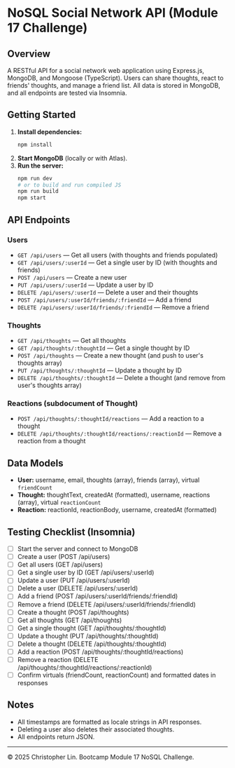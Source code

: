 # NoSQL Social Network API (Module 17 Challenge)

## Overview
A RESTful API for a social network web application using Express.js, MongoDB, and Mongoose (TypeScript). Users can share thoughts, react to friends' thoughts, and manage a friend list. All data is stored in MongoDB, and all endpoints are tested via Insomnia.

## Getting Started
1. **Install dependencies:**
   ```bash
   npm install
   ```
2. **Start MongoDB** (locally or with Atlas).
3. **Run the server:**
   ```bash
   npm run dev
   # or to build and run compiled JS
   npm run build
   npm start
   ```

## API Endpoints
### Users
- `GET /api/users` — Get all users (with thoughts and friends populated)
- `GET /api/users/:userId` — Get a single user by ID (with thoughts and friends)
- `POST /api/users` — Create a new user
- `PUT /api/users/:userId` — Update a user by ID
- `DELETE /api/users/:userId` — Delete a user and their thoughts
- `POST /api/users/:userId/friends/:friendId` — Add a friend
- `DELETE /api/users/:userId/friends/:friendId` — Remove a friend

### Thoughts
- `GET /api/thoughts` — Get all thoughts
- `GET /api/thoughts/:thoughtId` — Get a single thought by ID
- `POST /api/thoughts` — Create a new thought (and push to user's thoughts array)
- `PUT /api/thoughts/:thoughtId` — Update a thought by ID
- `DELETE /api/thoughts/:thoughtId` — Delete a thought (and remove from user's thoughts array)

### Reactions (subdocument of Thought)
- `POST /api/thoughts/:thoughtId/reactions` — Add a reaction to a thought
- `DELETE /api/thoughts/:thoughtId/reactions/:reactionId` — Remove a reaction from a thought

## Data Models
- **User:** username, email, thoughts (array), friends (array), virtual `friendCount`
- **Thought:** thoughtText, createdAt (formatted), username, reactions (array), virtual `reactionCount`
- **Reaction:** reactionId, reactionBody, username, createdAt (formatted)

## Testing Checklist (Insomnia)
- [ ] Start the server and connect to MongoDB
- [ ] Create a user (POST /api/users)
- [ ] Get all users (GET /api/users)
- [ ] Get a single user by ID (GET /api/users/:userId)
- [ ] Update a user (PUT /api/users/:userId)
- [ ] Delete a user (DELETE /api/users/:userId)
- [ ] Add a friend (POST /api/users/:userId/friends/:friendId)
- [ ] Remove a friend (DELETE /api/users/:userId/friends/:friendId)
- [ ] Create a thought (POST /api/thoughts)
- [ ] Get all thoughts (GET /api/thoughts)
- [ ] Get a single thought (GET /api/thoughts/:thoughtId)
- [ ] Update a thought (PUT /api/thoughts/:thoughtId)
- [ ] Delete a thought (DELETE /api/thoughts/:thoughtId)
- [ ] Add a reaction (POST /api/thoughts/:thoughtId/reactions)
- [ ] Remove a reaction (DELETE /api/thoughts/:thoughtId/reactions/:reactionId)
- [ ] Confirm virtuals (friendCount, reactionCount) and formatted dates in responses

## Notes
- All timestamps are formatted as locale strings in API responses.
- Deleting a user also deletes their associated thoughts.
- All endpoints return JSON.

---
© 2025 Christopher Lin. Bootcamp Module 17 NoSQL Challenge.
